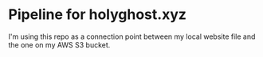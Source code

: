<h1>Pipeline for holyghost.xyz</h1>
<p>I'm using this repo as a connection point between my local website file and the one on my AWS S3 bucket.</s>
